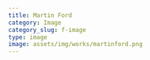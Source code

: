 ```yaml
---
title: Martin Ford
category: Image
category_slug: f-image
type: image
image: assets/img/works/martinford.png
---
```

